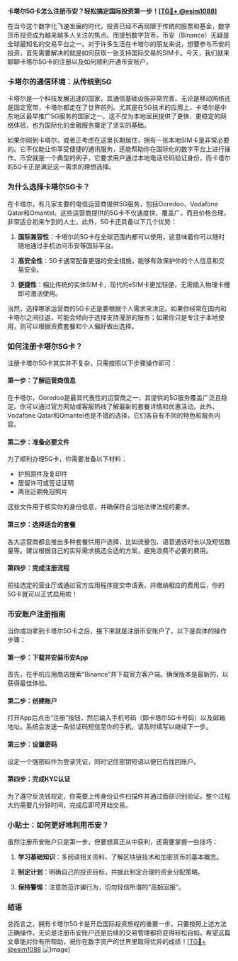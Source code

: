 **卡塔尔5G卡怎么注册币安？轻松搞定国际投资第一步！[[TG💪+ @esim1088](https://t.me/s/esim1088)]**

在当今这个数字化飞速发展的时代，投资已经不再局限于传统的股票和基金，数字货币投资成为越来越多人关注的焦点。而提到数字货币，币安（Binance）无疑是全球最知名的交易平台之一。对于许多生活在卡塔尔的朋友来说，想要参与币安的投资，首先需要解决的就是如何获取一张支持国际交易的SIM卡。今天，我们就来聊聊卡塔尔5G卡的注册以及如何顺利开通币安账户。

### 卡塔尔的通信环境：从传统到5G

卡塔尔是一个科技发展迅速的国家，其通信基础设施非常完善。无论是移动网络还是固定宽带，卡塔尔都走在了世界前列。尤其是在5G技术的应用上，卡塔尔是中东地区最早推广5G服务的国家之一。这不仅为本地居民提供了更快、更稳定的网络体验，也为国际化的金融服务奠定了坚实的基础。

如果你刚到卡塔尔，或者正考虑在这里长期居住，拥有一张本地SIM卡是非常必要的。它不仅能让你享受便捷的通讯服务，还能帮助你在国际化的数字平台上进行操作。币安就是一个典型的例子，它要求用户通过本地电话号码验证身份，而卡塔尔的5G卡正是满足这一需求的理想选择。

### 为什么选择卡塔尔5G卡？

在卡塔尔，有几家主要的电信运营商提供5G服务，包括Ooredoo、Vodafone Qatar和Omantel。这些运营商提供的5G卡不仅速度快、覆盖广，而且价格合理，非常适合初来乍到的人士。此外，5G卡还具备以下几个优势：

1. **国际兼容性**：卡塔尔的5G卡在全球范围内都可以使用，这意味着你可以随时随地通过手机访问币安等国际平台。
   
2. **高安全性**：5G卡通常配备更强的安全措施，能够有效保护你的个人信息和交易安全。
   
3. **便捷性**：相比传统的实体SIM卡，现代的eSIM卡更加轻便，无需插入物理卡槽即可激活使用。

当然，选择哪家运营商的5G卡还是要根据个人需求来决定。如果你经常在国内和卡塔尔之间往返，可能会倾向于选择支持漫游的服务；如果你只是专注于本地使用，则可以根据资费套餐和个人偏好做出选择。

### 如何注册卡塔尔5G卡？

注册卡塔尔5G卡其实并不复杂，只需按照以下步骤操作即可：

#### 第一步：了解运营商信息

在卡塔尔，Ooredoo是最具代表性的运营商之一，其提供的5G服务覆盖广泛且稳定。你可以通过官方网站或客服热线了解最新的套餐详情和优惠活动。此外，Vodafone Qatar和Omantel也是不错的选择，它们各自有不同的特色和服务内容。

#### 第二步：准备必要文件

为了顺利办理5G卡，你需要准备以下材料：
- 护照原件及复印件
- 居留许可或签证证明
- 两张近期免冠照片

这些文件用于核实你的身份信息，并确保符合当地法律法规的要求。

#### 第三步：选择适合的套餐

各大运营商都会推出多种套餐供用户选择，比如流量包、语音通话时长以及短信数量等。建议根据自己的实际需求挑选合适的方案，避免浪费不必要的费用。

#### 第四步：完成注册流程

前往选定的营业厅或通过官方应用程序提交申请表，并缴纳相应的费用后，你的5G卡就可以正式启用啦！

### 币安账户注册指南

当你成功拿到卡塔尔5G卡之后，接下来就是注册币安账户了。以下是具体的操作步骤：

#### 第一步：下载并安装币安App

首先，在手机应用商店搜索“Binance”并下载官方客户端。确保版本是最新的，以获得最佳体验。

#### 第二步：创建账户

打开App后点击“注册”按钮，然后输入手机号码（即卡塔尔5G卡号码）以及邮箱地址。系统会发送一条验证码短信至你的手机，请及时填写以继续下一步。

#### 第三步：设置密码

设定一个强密码作为登录凭证，同时记住密钥短语以便日后找回账户。

#### 第四步：完成KYC认证

为了遵守反洗钱规定，你需要上传身份证件扫描件并通过面部识别验证。整个过程大约需要几分钟时间，完成后即可开始交易。

### 小贴士：如何更好地利用币安？

虽然注册币安账户只是第一步，但要想真正从中获利，还需要掌握一些技巧：

1. **学习基础知识**：多阅读相关资料，了解区块链技术和加密货币的基本概念。
   
2. **制定计划**：明确自己的投资目标，并据此制定合理的资金分配策略。
   
3. **保持警惕**：注意防范诈骗行为，切勿轻信所谓的“高额回报”。

### 结语

总而言之，拥有卡塔尔5G卡是开启国际投资旅程的重要一步。只要按照上述方法正确操作，无论是注册币安账户还是后续的交易管理都将变得轻松自如。希望这篇文章能对你有所帮助，祝你在数字资产的世界里取得优异的成绩！[[TG💪+ @esim1088](https://t.me/s/esim1088) ![Image](https://i.postimg.cc/4NQfJmqS/Snipaste-2025-05-13-00-14-12.png)]